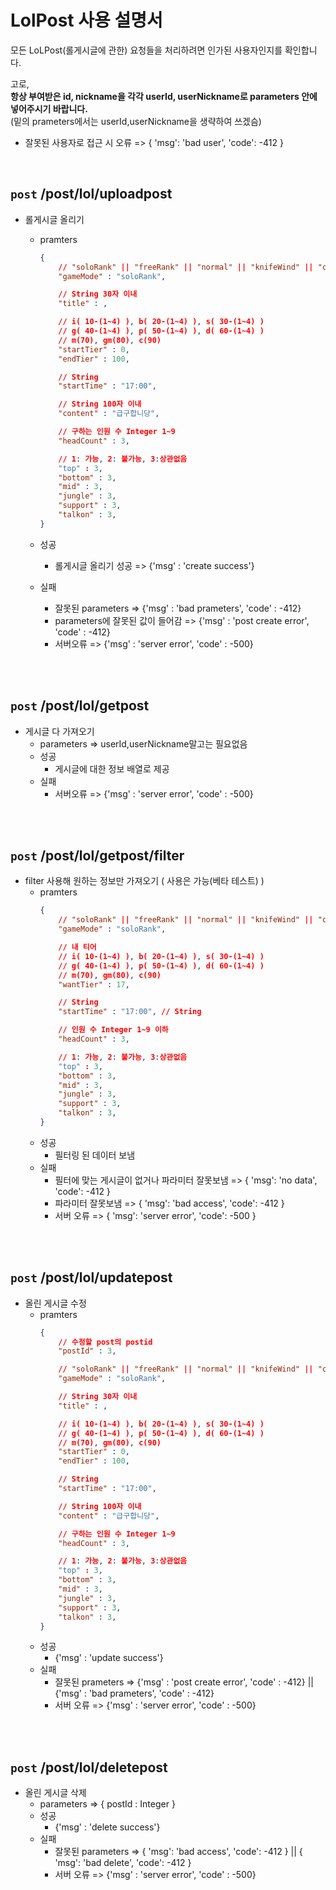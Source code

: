 # LolPost 사용 설명서

모든 LoLPost(롤게시글에 관한) 요청들을 처리하려면 인가된 사용자인지를 확인합니다.  

고로,  
**항상 부여받은 id, nickname을 각각 userId, userNickname로 parameters 안에 넣어주시기 바랍니다.**   
(밑의 prameters에서는 userId,userNickname을 생략하여 쓰겠슴)

- 잘못된 사용자로 접근 시 오류 => { 'msg': 'bad user', 'code': -412 }

<br>

## **`post`** /post/lol/uploadpost
- 롤게시글 올리기  
    - pramters  
        ```json
        {   
            // "soloRank" || "freeRank" || "normal" || "knifeWind" || "custom"
            "gameMode" : "soloRank",

            // String 30자 이내
            "title" : ,

            // i( 10-(1~4) ), b( 20-(1~4) ), s( 30-(1~4) )
            // g( 40-(1~4) ), p( 50-(1~4) ), d( 60-(1~4) )
            // m(70), gm(80), c(90)
            "startTier" : 0, 
            "endTier" : 100,

            // String
            "startTime" : "17:00", 

            // String 100자 이내
            "content" : "급구합니당",

            // 구하는 인원 수 Integer 1~9
            "headCount" : 3,

            // 1: 가능, 2: 불가능, 3:상관없음
            "top" : 3,
            "bottom" : 3,
            "mid" : 3,
            "jungle" : 3,
            "support" : 3,
            "talkon" : 3,
        }
        ```
            
    - 성공
        - 롤게시글 올리기 성공 => {'msg' : 'create success'}
    - 실패
        - 잘못된 parameters => {'msg' : 'bad prameters', 'code' : -412}
        - parameters에 잘못된 값이 들어감 => {'msg' : 'post create error', 'code' : -412}
        - 서버오류 => {'msg' : 'server error', 'code' : -500}


<br>
<br>

## **`post`** /post/lol/getpost
- 게시글 다 가져오기
    - parameters => userId,userNickname말고는 필요없음
    - 성공
        - 게시글에 대한 정보 배열로 제공
    - 실패
        - 서버오류 => {'msg' : 'server error', 'code' : -500}

<br>
<br>

## **`post`** /post/lol/getpost/filter
- filter 사용해 원하는 정보만 가져오기 ( 사용은 가능(베타 테스트) )
    - pramters  
        ```json
        {
            // "soloRank" || "freeRank" || "normal" || "knifeWind" || "custom" || "all"상관없음
            "gameMode" : "soloRank",

            // 내 티어
            // i( 10-(1~4) ), b( 20-(1~4) ), s( 30-(1~4) )
            // g( 40-(1~4) ), p( 50-(1~4) ), d( 60-(1~4) )
            // m(70), gm(80), c(90)
            "wantTier" : 17,

            // String
            "startTime" : "17:00", // String

            // 인원 수 Integer 1~9 이하
            "headCount" : 3,

            // 1: 가능, 2: 불가능, 3:상관없음
            "top" : 3,
            "bottom" : 3,
            "mid" : 3,
            "jungle" : 3,
            "support" : 3,
            "talkon" : 3,
        }
        ```
    - 성공
        - 필터링 된 데이터 보냄
    - 실패
        - 필터에 맞는 게시글이 없거나 파라미터 잘못보냄 => { 'msg': 'no data', 'code': -412 }
        - 파라미터 잘못보냄 =>  { 'msg': 'bad access', 'code': -412 }
        - 서버 오류 => { 'msg': 'server error', 'code': -500 }

<br>
<br>

## **`post`** /post/lol/updatepost
- 올린 게시글 수정
    - pramters  
        ```json
        {   
            // 수정할 post의 postid
            "postId" : 3,

            // "soloRank" || "freeRank" || "normal" || "knifeWind" || "custom"
            "gameMode" : "soloRank",

            // String 30자 이내
            "title" : ,

            // i( 10-(1~4) ), b( 20-(1~4) ), s( 30-(1~4) )
            // g( 40-(1~4) ), p( 50-(1~4) ), d( 60-(1~4) )
            // m(70), gm(80), c(90)
            "startTier" : 0, 
            "endTier" : 100,

            // String
            "startTime" : "17:00", 

            // String 100자 이내
            "content" : "급구합니당",

            // 구하는 인원 수 Integer 1~9
            "headCount" : 3,

            // 1: 가능, 2: 불가능, 3:상관없음
            "top" : 3,
            "bottom" : 3,
            "mid" : 3,
            "jungle" : 3,
            "support" : 3,
            "talkon" : 3,
        }
        ```
    - 성공
        - {'msg' : 'update success'}
    - 실패
        - 잘못된 prameters => {'msg' : 'post create error', 'code' : -412} || {'msg' : 'bad prameters', 'code' : -412}
        - 서버 오류 => {'msg' : 'server error', 'code' : -500}


<br>
<br>

## **`post`** /post/lol/deletepost
- 올린 게시글 삭제
    - parameters => { postId : Integer }
    - 성공
        - {'msg' : 'delete success'}
    - 실패
        - 잘못된 parameters => { 'msg': 'bad access', 'code': -412 } || { 'msg': 'bad delete', 'code': -412 }
        - 서버 오류 =>  {'msg' : 'server error', 'code' : -500}